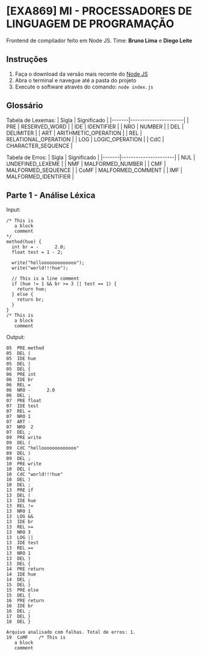 # [EXA869] MI - PROCESSADORES DE LINGUAGEM DE PROGRAMAÇÃO
Frontend de compilador feito em Node JS. Time: **Bruno Lima** e **Diego Leite**

## Instruções
1. Faça o download da versão mais recente do [Node JS](https://nodejs.org/en/download/)
2. Abra o terminal e navegue até a pasta do projeto
3. Execute o software através do comando: `node index.js`

## Glossário
Tabela de Lexemas:
| Sigla | Significado          |
|-------|----------------------|
| PRE   | RESERVED_WORD        |
| IDE   | IDENTIFIER           |
| NRO   | NUMBER               |
| DEL   | DELIMITER            |
| ART   | ARITHMETIC_OPERATION |
| REL   | RELATIONAL_OPERATION |
| LOG   | LOGIC_OPERATION      |
| CdC   | CHARACTER_SEQUENCE   |

Tabela de Erros:
| Sigla | Significado          |
|-------|----------------------|
| NUL   | UNDEFINED_LEXEME     |
| NMF   | MALFORMED_NUMBER     |
| CMF   | MALFORMED_SEQUENCE   |
| CoMF  | MALFORMED_COMMENT    |
| IMF   | MALFORMED_IDENTIFIER |

## Parte 1 - Análise Léxica
Input:
```
/* This is
   a block
   comment
*/
method(hue) {
  int br = -      2.0;
  float test = 1 - 2;

  write("hellooooooooooooo");
  write("world!!!hue");

  // This is a line comment
  if (hue != 1 && br >= 3 || test == 1) {
    return hue;
  } else {
    return br;
  }
}
/* This is
   a block
   comment
```

Output:
```
05	PRE	method
05	DEL	(
05	IDE	hue
05	DEL	)
05	DEL	{
06	PRE	int
06	IDE	br
06	REL	=
06	NRO	-      2.0
06	DEL	;
07	PRE	float
07	IDE	test
07	REL	=
07	NRO	1
07	ART	-
07	NRO	 2
07	DEL	;
09	PRE	write
09	DEL	(
09	CdC	"hellooooooooooooo"
09	DEL	)
09	DEL	;
10	PRE	write
10	DEL	(
10	CdC	"world!!!hue"
10	DEL	)
10	DEL	;
13	PRE	if
13	DEL	(
13	IDE	hue
13	REL	!=
13	NRO	1
13	LOG	&&
13	IDE	br
13	REL	>=
13	NRO	3
13	LOG	||
13	IDE	test
13	REL	==
13	NRO	1
13	DEL	)
13	DEL	{
14	PRE	return
14	IDE	hue
14	DEL	;
15	DEL	}
15	PRE	else
15	DEL	{
16	PRE	return
16	IDE	br
16	DEL	;
17	DEL	}
18	DEL	}

Arquivo analisado com falhas. Total de erros: 1.
19	CoMF	/* This is
   a block
   comment
```